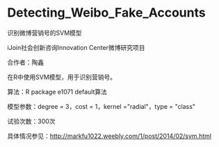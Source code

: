 Detecting_Weibo_Fake_Accounts
=============================

识别微博营销号的SVM模型

iJoin社会创新咨询Innovation Center微博研究项目

合作者：陶鑫

在R中使用SVM模型，用于识别营销号。

算法：R package e1071 default算法

模型参数：degree = 3，cost = 1，kernel ="radial"，type = "class"

试验次数：300次

具体情况参见：http://markfu1022.weebly.com/1/post/2014/02/svm.html

